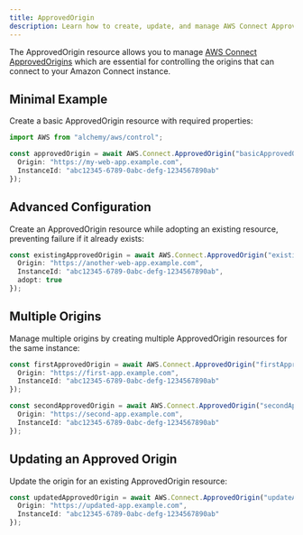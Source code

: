 ```yaml
---
title: ApprovedOrigin
description: Learn how to create, update, and manage AWS Connect ApprovedOrigins using Alchemy Cloud Control.
---
```



The ApprovedOrigin resource allows you to manage [AWS Connect ApprovedOrigins](https://docs.aws.amazon.com/connect/latest/userguide/) which are essential for controlling the origins that can connect to your Amazon Connect instance.

## Minimal Example

Create a basic ApprovedOrigin resource with required properties:

```ts
import AWS from "alchemy/aws/control";

const approvedOrigin = await AWS.Connect.ApprovedOrigin("basicApprovedOrigin", {
  Origin: "https://my-web-app.example.com",
  InstanceId: "abc12345-6789-0abc-defg-1234567890ab"
});
```

## Advanced Configuration

Create an ApprovedOrigin resource while adopting an existing resource, preventing failure if it already exists:

```ts
const existingApprovedOrigin = await AWS.Connect.ApprovedOrigin("existingApprovedOrigin", {
  Origin: "https://another-web-app.example.com",
  InstanceId: "abc12345-6789-0abc-defg-1234567890ab",
  adopt: true
});
```

## Multiple Origins

Manage multiple origins by creating multiple ApprovedOrigin resources for the same instance:

```ts
const firstApprovedOrigin = await AWS.Connect.ApprovedOrigin("firstApprovedOrigin", {
  Origin: "https://first-app.example.com",
  InstanceId: "abc12345-6789-0abc-defg-1234567890ab"
});

const secondApprovedOrigin = await AWS.Connect.ApprovedOrigin("secondApprovedOrigin", {
  Origin: "https://second-app.example.com",
  InstanceId: "abc12345-6789-0abc-defg-1234567890ab"
});
```

## Updating an Approved Origin

Update the origin for an existing ApprovedOrigin resource:

```ts
const updatedApprovedOrigin = await AWS.Connect.ApprovedOrigin("updateApprovedOrigin", {
  Origin: "https://updated-app.example.com",
  InstanceId: "abc12345-6789-0abc-defg-1234567890ab"
});
```
